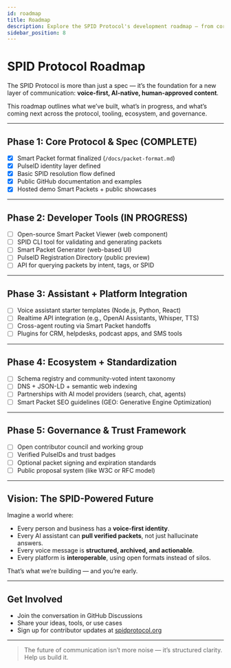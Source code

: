 ```yaml
---
id: roadmap
title: Roadmap
description: Explore the SPID Protocol's development roadmap — from core spec to Smart Packet tooling, identity layers, and beyond.
sidebar_position: 8
---
```


# SPID Protocol Roadmap

The SPID Protocol is more than just a spec — it’s the foundation for a new layer of communication: **voice-first, AI-native, human-approved content**.

This roadmap outlines what we’ve built, what’s in progress, and what’s coming next across the protocol, tooling, ecosystem, and governance.

---

## Phase 1: Core Protocol & Spec (COMPLETE)

- [x] Smart Packet format finalized (`/docs/packet-format.md`)
- [x] PulseID identity layer defined
- [x] Basic SPID resolution flow defined
- [x] Public GitHub documentation and examples
- [x] Hosted demo Smart Packets + public showcases

---

## Phase 2: Developer Tools (IN PROGRESS)

- [ ] Open-source Smart Packet Viewer (web component)
- [ ] SPID CLI tool for validating and generating packets
- [ ] Smart Packet Generator (web-based UI)
- [ ] PulseID Registration Directory (public preview)
- [ ] API for querying packets by intent, tags, or SPID

---

## Phase 3: Assistant + Platform Integration

- [ ] Voice assistant starter templates (Node.js, Python, React)
- [ ] Realtime API integration (e.g., OpenAI Assistants, Whisper, TTS)
- [ ] Cross-agent routing via Smart Packet handoffs
- [ ] Plugins for CRM, helpdesks, podcast apps, and SMS tools

---

## Phase 4: Ecosystem + Standardization

- [ ] Schema registry and community-voted intent taxonomy
- [ ] DNS + JSON-LD + semantic web indexing
- [ ] Partnerships with AI model providers (search, chat, agents)
- [ ] Smart Packet SEO guidelines (GEO: Generative Engine Optimization)

---

## Phase 5: Governance & Trust Framework

- [ ] Open contributor council and working group
- [ ] Verified PulseIDs and trust badges
- [ ] Optional packet signing and expiration standards
- [ ] Public proposal system (like W3C or RFC model)

---

## Vision: The SPID-Powered Future

Imagine a world where:

- Every person and business has a **voice-first identity**.
- Every AI assistant can **pull verified packets**, not just hallucinate answers.
- Every voice message is **structured, archived, and actionable**.
- Every platform is **interoperable**, using open formats instead of silos.

That’s what we’re building — and you’re early.

---

## Get Involved

- Join the conversation in GitHub Discussions
- Share your ideas, tools, or use cases
- Sign up for contributor updates at [spidprotocol.org](https://spidprotocol.org)

---

> The future of communication isn’t more noise — it’s structured clarity.  
> Help us build it.

